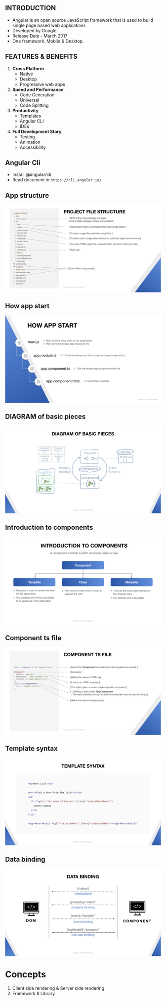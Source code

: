 ## INTRODUCTION
- Angular is an open source JavaScript framework that is used to build single page based web applications
- Developed by Google
- Release Date - March 2017
- One framework. Mobile & Desktop.

## FEATURES & BENEFITS
1. **Cross Platform**
    - Native
    - Desktop
    - Progressive web apps
2. **Speed and Performance**
    - Code Generation
    - Universal
    - Code Splitting
3. **Productivity**
    - Templates
    - Angular CLI
    - IDEs
4. **Full Development Story**
    - Testing
    - Animation
    - Accessibility

## Angular Cli
  - Install @angular/cli 
  - Read document in `https://cli.angular.io/`

## App structure
  ![image info](./angular-training.001.jpeg)

## How app start
  ![image info](./angular-training.002.jpeg)

## DIAGRAM of basic pieces
  ![image info](./angular-training.003.jpeg)

## Introduction to components
  ![image info](./angular-training.004.jpeg)

## Component ts file
  ![image info](./angular-training.005.jpeg)

## Template syntax
  ![image info](./angular-training.006.jpeg)

## Data binding
  ![image info](./angular-training.007.jpeg)

# Concepts
1. Client side rendering & Server side rendering
2. Framework & Library
